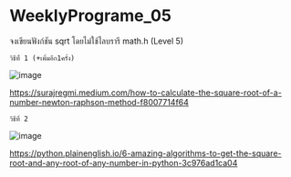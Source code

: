# WeeklyPrograme_05
จงเขียนฟังก์ชัน sqrt โดยไม่ใช้ไลบรารี math.h (Level 5)

	วิธีที่่ 1 (+เพิ่มอีก1ครั้ง)
![image](https://user-images.githubusercontent.com/110451238/184361109-a98915fd-f18a-42a2-bcfd-2e55ed230a90.png)
	
https://surajregmi.medium.com/how-to-calculate-the-square-root-of-a-number-newton-raphson-method-f8007714f64
	
	วิธีที่ 2
![image](https://user-images.githubusercontent.com/110451238/184362108-b6ffb21f-48c2-4326-b7d8-64c2c237a2f0.png)

https://python.plainenglish.io/6-amazing-algorithms-to-get-the-square-root-and-any-root-of-any-number-in-python-3c976ad1ca04

